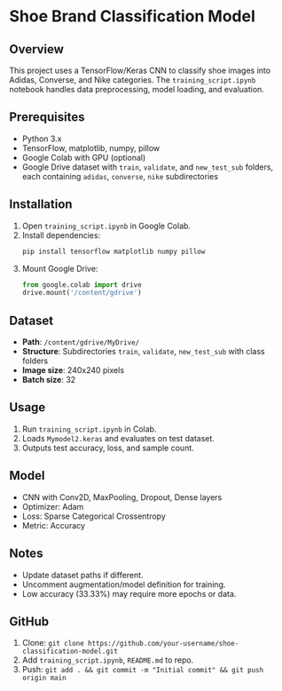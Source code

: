 # Shoe Brand Classification Model

## Overview
This project uses a TensorFlow/Keras CNN to classify shoe images into Adidas, Converse, and Nike categories. The `training_script.ipynb` notebook handles data preprocessing, model loading, and evaluation.

## Prerequisites
- Python 3.x
- TensorFlow, matplotlib, numpy, pillow
- Google Colab with GPU (optional)
- Google Drive dataset with `train`, `validate`, and `new_test_sub` folders, each containing `adidas`, `converse`, `nike` subdirectories

## Installation
1. Open `training_script.ipynb` in Google Colab.
2. Install dependencies:
   ```bash
   pip install tensorflow matplotlib numpy pillow
   ```
3. Mount Google Drive:
   ```python
   from google.colab import drive
   drive.mount('/content/gdrive')
   ```

## Dataset
- **Path**: `/content/gdrive/MyDrive/`
- **Structure**: Subdirectories `train`, `validate`, `new_test_sub` with class folders
- **Image size**: 240x240 pixels
- **Batch size**: 32

## Usage
1. Run `training_script.ipynb` in Colab.
2. Loads `Mymodel2.keras` and evaluates on test dataset.
3. Outputs test accuracy, loss, and sample count.

## Model
- CNN with Conv2D, MaxPooling, Dropout, Dense layers
- Optimizer: Adam
- Loss: Sparse Categorical Crossentropy
- Metric: Accuracy

## Notes
- Update dataset paths if different.
- Uncomment augmentation/model definition for training.
- Low accuracy (33.33%) may require more epochs or data.

## GitHub
1. Clone: `git clone https://github.com/your-username/shoe-classification-model.git`
2. Add `training_script.ipynb`, `README.md` to repo.
3. Push: `git add . && git commit -m "Initial commit" && git push origin main`